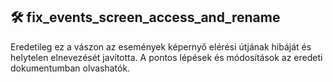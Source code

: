## 🛠 fix_events_screen_access_and_rename

Eredetileg ez a vászon az események képernyő elérési útjának hibáját és helytelen elnevezését javította.  A pontos lépések és módosítások az eredeti dokumentumban olvashatók.
